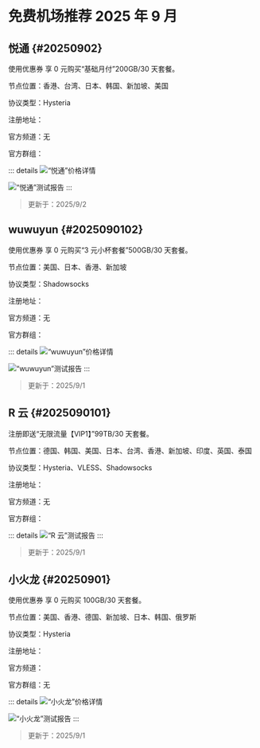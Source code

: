 # 免费机场推荐 2025 年 9 月

<!--@include: ../doc-top.md-->

## 悦通 <Badge type="info" text="试用机场" /> {#20250902}

使用优惠券 <ClientOnly><Tooltip code="悦" /></ClientOnly> 享 0 元购买“基础月付”200GB️/30 天套餐。

节点位置：香港、台湾、日本、韩国、新加坡、美国

协议类型：Hysteria

<p>注册地址：<ClientOnly><Link href="https://my.yue.to/#/register?code=jJOUSAd1" /></ClientOnly></p>
<p>官方频道：无</p>
<p>官方群组：<ClientOnly><Link href="https://t.me/yue_to" /></ClientOnly></p>

::: details
<ClientOnly>
    <Img
        src="https://i.imgur.com/BKTHSy5.png"
        alt="“悦通”价格详情"
    />
</ClientOnly>
<p></p>
<ClientOnly>
    <Img
        src="https://i.imgur.com/yK2OtKt.png"
        alt="“悦通”测试报告"
    />
</ClientOnly>
:::

> 更新于：2025/9/2

## wuwuyun <Badge type="info" text="试用机场" /> {#2025090102}

使用优惠券 <ClientOnly><Tooltip code="wuwuyun" /></ClientOnly> 享 0 元购买“3 元小杯套餐”500GB️/30 天套餐。

节点位置：美国、日本、香港、新加坡

协议类型：Shadowsocks

<p>注册地址：<ClientOnly><Link href="https://wuwuyun.xyz/#/register?code=5k302W6l" /></ClientOnly></p>
<p>官方频道：无</p>
<p>官方群组：<ClientOnly><Link href="https://t.me/wuwuyunchat" /></ClientOnly></p>

::: details
<ClientOnly>
    <Img
        src="https://i.imgur.com/2vPxJ6J.png"
        alt="“wuwuyun”价格详情"
    />
</ClientOnly>
<p></p>
<ClientOnly>
    <Img
        src="https://i.imgur.com/17G2NOq.png"
        alt="“wuwuyun”测试报告"
    />
</ClientOnly>
:::

> 更新于：2025/9/1

## R 云 <Badge type="tip" text="免费机场" /> {#2025090101}

注册即送“无限流量【VIP1】”99TB/30 天套餐。

节点位置：德国、韩国、美国、日本、台湾、香港、新加坡、印度、英国、泰国

协议类型：Hysteria、VLESS、Shadowsocks

<p>注册地址：<ClientOnly><Link href="https://gghgyhty.dddddddddddddd.cc/#/register?code=ZKk8RScP" /></ClientOnly></p>
<p>官方频道：无</p>
<p>官方群组：<ClientOnly><Link href="https://t.me/RYUNVPN" /></ClientOnly></p>

::: details
<ClientOnly>
    <Img
        src="https://i.imgur.com/kKnwHyB.png"
        alt="“R 云”测试报告"
    />
</ClientOnly>
:::

> 更新于：2025/9/1

## 小火龙 <Badge type="info" text="试用机场" /> {#20250901}

使用优惠券 <ClientOnly><Tooltip code="xiaohuolongjc"/></ClientOnly> 享 0 元购买 100GB️/30 天套餐。

节点位置：美国、香港、德国、新加坡、日本、韩国、俄罗斯

协议类型：Hysteria

<p>注册地址：<ClientOnly><Link href="https://xiaohuolongjc.top/#/register?code=xFADSeVC" /></ClientOnly></p>
<p>官方频道：<ClientOnly><Link href="https://t.me/xiaohuolongjc" /></ClientOnly></p>
<p>官方群组：无</p>

::: details
<ClientOnly>
    <Img
        src="https://i.imgur.com/j45PO2E.png"
        alt="“小火龙”价格详情"
    />
</ClientOnly>
<p></p>
<ClientOnly>
    <Img
        src="https://i.imgur.com/J1hQNWh.png"
        alt="“小火龙”测试报告"
    />
</ClientOnly>
:::

> 更新于：2025/9/1